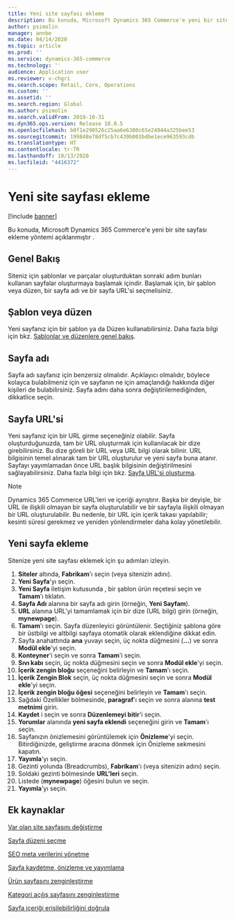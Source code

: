 ```yaml
---
title: Yeni site sayfası ekleme
description: Bu konuda, Microsoft Dynamics 365 Commerce'e yeni bir site sayfası ekleme yöntemi açıklanmıştır .
author: psimolin
manager: annbe
ms.date: 04/14/2020
ms.topic: article
ms.prod: ''
ms.service: dynamics-365-commerce
ms.technology: ''
audience: Application user
ms.reviewer: v-chgri
ms.search.scope: Retail, Core, Operations
ms.custom: ''
ms.assetid: ''
ms.search.region: Global
ms.author: psimolin
ms.search.validFrom: 2019-10-31
ms.dyn365.ops.version: Release 10.0.5
ms.openlocfilehash: b0f1e290526c25aa6e6300c65e24044a325bee53
ms.sourcegitcommit: 199848e78df5cb7c439b001bdbe1ece963593cdb
ms.translationtype: HT
ms.contentlocale: tr-TR
ms.lasthandoff: 10/13/2020
ms.locfileid: "4416372"
---
```

# <a name="add-a-new-site-page"></a>Yeni site sayfası ekleme


[!include [banner](includes/banner.md)]

Bu konuda, Microsoft Dynamics 365 Commerce'e yeni bir site sayfası ekleme yöntemi açıklanmıştır .

## <a name="overview"></a>Genel Bakış

Siteniz için şablonlar ve parçalar oluşturduktan sonraki adım bunları kullanan sayfalar oluşturmaya başlamak içindir. Başlamak için, bir şablon veya düzen, bir sayfa adı ve bir sayfa URL'si seçmelisiniz.

## <a name="template-or-layout"></a>Şablon veya düzen

Yeni sayfanız için bir şablon ya da Düzen kullanabilirsiniz. Daha fazla bilgi için bkz. [Şablonlar ve düzenlere genel bakış](templates-layouts-overview.md).

## <a name="page-name"></a>Sayfa adı

Sayfa adı sayfanız için benzersiz olmalıdır. Açıklayıcı olmalıdır, böylece kolayca bulabilmeniz için ve sayfanın ne için amaçlandığı hakkında diğer kişileri de bulabilirsiniz. Sayfa adını daha sonra değiştirilemediğinden, dikkatlice seçin.

## <a name="page-url"></a>Sayfa URL'si

Yeni sayfanız için bir URL girme seçeneğiniz olabilir. Sayfa oluşturduğunuzda, tam bir URL oluşturmak için kullanılacak bir dize girebilirsiniz. Bu dize göreli bir URL veya URL bilgi olarak bilinir. URL bilgisinin temel alınarak tam bir URL oluşturulur ve yeni sayfa buna atanır. Sayfayı yayımlamadan önce URL başlık bilgisinin değiştirilmesini sağlayabilirsiniz. Daha fazla bilgi için bkz. [Sayfa URL'si oluşturma](create-page-URL.md).

> [!NOTE]
> Dynamics 365 Commerce URL'leri ve içeriği ayrıştırır. Başka bir deyişle, bir URL ile ilişkili olmayan bir sayfa oluşturulabilir ve bir sayfayla ilişkili olmayan bir URL oluşturulabilir. Bu nedenle, bir URL için içerik takası yapılabilir; kesinti süresi gerekmez ve yeniden yönlendirmeler daha kolay yönetilebilir.

## <a name="add-a-new-page"></a>Yeni sayfa ekleme

Sitenize yeni site sayfası eklemek için şu adımları izleyin.

1. **Siteler** altında, **Fabrikam**'ı seçin (veya sitenizin adını).
1. **Yeni Sayfa**'yı seçin.
1. **Yeni Sayfa** iletişim kutusunda , bir şablon ürün reçetesi seçin ve **Tamam**'ı tıklatın.
1. **Sayfa Adı** alanına bir sayfa adı girin (örneğin, **Yeni Sayfam**).
1. **URL** alanına URL'yi tamamlamak için bir dize (URL bilgi) girin (örneğin, **mynewpage**).
1. **Tamam**'ı seçin. Sayfa düzenleyici görüntülenir. Seçtiğiniz şablona göre bir üstbilgi ve altbilgi sayfaya otomatik olarak eklendiğine dikkat edin.
1. Sayfa anahattında **ana** yuvayı seçin, üç nokta düğmesini (**...**) ve sonra **Modül ekle**'yi seçin.
1. **Konteyner**'i seçin ve sonra **Tamam**'i seçin.
1. **Sıvı kabı** seçin, üç nokta düğmesini seçin ve sonra **Modül ekle**'yi seçin.
1. **İçerik zengin bloğu** seçeneğini belirleyin ve **Tamam**'ı seçin.
1. **İçerik Zengin Blok** seçin, üç nokta düğmesini seçin ve sonra **Modül ekle**'yi seçin.
1. **İçerik zengin bloğu öğesi** seçeneğini belirleyin ve **Tamam**'ı seçin.
1. Sağdaki Özellikler bölmesinde, **paragraf**'ı seçin ve sonra alanına **test metnimi** girin.
1. **Kaydet** i seçin ve sonra **Düzenlemeyi bitir**'i seçin.
1. **Yorumlar** alanında **yeni sayfa eklendi** seçeneğini girin ve **Tamam**'ı seçin.
1. Sayfanızın önizlemesini görüntülemek için **Önizleme**'yi seçin. Bitirdiğinizde, geliştirme aracına dönmek için Önizleme sekmesini kapatın.
1. **Yayımla**'yı seçin.
1. Gezinti yolunda (Breadcrumbs), **Fabrikam**'ı (veya sitenizin adını) seçin.
1. Soldaki gezinti bölmesinde **URL'leri** seçin.
1. Listede (**mynewpage**) öğesini bulun ve seçin.
1. **Yayımla**'yı seçin.

## <a name="additional-resources"></a>Ek kaynaklar

[Var olan site sayfasını değiştirme](modify-existing-page.md)

[Sayfa düzeni seçme](select-page-layouts.md)

[SEO meta verilerini yönetme](manage-seo-metadata.md)

[Sayfa kaydetme, önizleme ve yayımlama](save-preview-publish-page.md)

[Ürün sayfasını zenginleştirme](enrich-product-page.md)

[Kategori açılış sayfasını zenginleştirme](enrich-category-page.md)

[Sayfa içeriği erişilebilirliğini doğrula](verify-accessibility.md)
